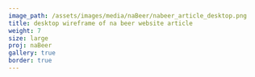 ```yaml
---
image_path: /assets/images/media/naBeer/nabeer_article_desktop.png
title: desktop wireframe of na beer website article
weight: 7
size: large
proj: naBeer
gallery: true
border: true
---
```

